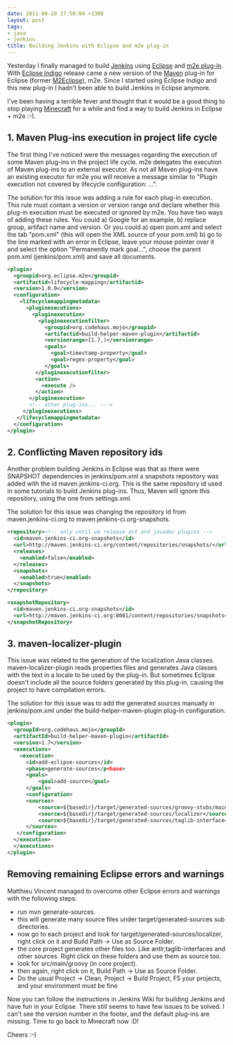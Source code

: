 ```yaml
---
date: 2011-09-20 17:50:04 +1300
layout: post
tags:
- java
- jenkins
title: Building Jenkins with Eclipse and m2e plug-in
---
```


<p>Yesterday I finally managed to build <a title="Jenkins" href="http://www.jenkins-ci.org">Jenkins</a> using <a title="Eclipse" href="http://www.eclipse.org/">Eclipse</a> and <a title="m2e plug-in" href="http://eclipse.org/m2e/">m2e plug-in</a>. With <a title="Eclipse Indigo" href="http://www.eclipse.org/indigo">Eclipse Indigo</a> release came a new version of the <a title="Maven" href="http://maven.apache.org">Maven</a> plug-in for Eclipse (former <a title="M2Eclipse" href="http://m2eclipse.sonatype.org/">M2Eclipse</a>), m2e. Since I started using Eclipse Indigo and this new plug-in I hadn't been able to build Jenkins in Eclipse anymore.</p>

<p>I've been having a terrible fever and thought that it would be a good thing to stop playing <a href="http://www.minecraft.net" title="Minecraft">Minecraft</a> for a while and find a way to build Jenkins in Eclipse + m2e :-).</p>

<h2>1. Maven Plug-ins execution in project life cycle</h2>

<p>The first thing I've noticed were the messages regarding the execution of some Maven plug-ins in the project life cycle. m2e delegates the execution of Maven plug-ins to an external executor. As not all Maven plug-ins have an existing executor for m2e you will receive a message similar to "Plugin execution not covered by lifecycle configuration: ...".</p>

<!--more-->

<p>The solution for this issue was adding a rule for each plug-in execution. This rule must contain a version or version range and declare whether this plug-in execution must be executed or ignored by m2e. You have two ways of adding these rules. You could a) Google for an example, b) replace group, artifact name and version. Or you could a) open pom.xml and select the tab "pom.xml" (this will open the XML source of your pom.xml) b) go to the line marked with an error in Eclipse, leave your mouse pointer over it and select the option "Permanently mark goal...", choose the parent pom.xml (jenkins/pom.xml) and save all documents.</p>

```xml
<plugin>
  <groupid>org.eclipse.m2e</groupid>
  <artifactid>lifecycle-mapping</artifactid>
  <version>1.0.0</version>
  <configuration>
    <lifecyclemappingmetadata>
      <pluginexecutions>
        <pluginexecution>
          <pluginexecutionfilter>
            <groupid>org.codehaus.mojo</groupid>
            <artifactid>build-helper-maven-plugin</artifactid>
            <versionrange>[1.7,)</versionrange>
            <goals>
              <goal>timestamp-property</goal>
              <goal>regex-property</goal>
            </goals>
         </pluginexecutionfilter>
         <action>
           <execute />
         </action>
       </pluginexecution>
       <!-- other plug-ins... --->
     </pluginexecutions>
   </lifecyclemappingmetadata>
  </configuration>
</plugin>
```

<h2>2. Conflicting Maven repository ids</h2>

<p>Another problem building Jenkins in Eclipse was that as there were SNAPSHOT dependencies in jenkins/pom.xml a snapshots repository was added with the id maven.jenkins-ci.org. This is the same repository id used in some tutorials to build Jenkins plug-ins. Thus, Maven will ignore this repository, using the one from settings.xml.</p>

<p>The solution for this issue was changing the repository id from maven.jenkins-ci.org to maven.jenkins-ci.org-snapshots.</p>

```xml
<repository><!-- only until we release ant and javadoc plugins -->
  <id>maven.jenkins-ci.org-snapshots</id>
  <url>http://maven.jenkins-ci.org/content/repositories/snapshots/</url>
  <releases>
    <enabled>false</enabled>
  </releases>
  <snapshots>
    <enabled>true</enabled>
  </snapshots>
</repository>
```

```xml
<snapshotRepository>
  <id>maven.jenkins-ci.org-snapshots</id>
  <url>http://maven.jenkins-ci.org:8081/content/repositories/snapshots</url>
</snapshotRepository>
```

<h2>3. maven-localizer-plugin</h2>

<p>This issue was related to the generation of the localization Java classes. maven-localizer-plugin reads properties files and generates Java classes with the text in a locale to be used by the plug-in. But sometimes Eclipse doesn't include all the source folders generated by this plug-in, causing the project to have compilation errors.</p>

<p>The solution for this issue was to add the generated sources manually in jenkins/pom.xml under the build-helper-maven-plugin plug-in configuration.</p>

```xml
<plugin>
  <groupId>org.codehaus.mojo</groupId>
  <artifactId>build-helper-maven-plugin</artifactId>
  <version>1.7</version>
  <executions>
    <execution>
      <id>add-eclipse-sources</id>
      <phase>generate-sources</p<hase>
      <goals>
          <goal>add-source</goal>
      </goals>
      <configuration>
      <sources>
          <source>${basedir}/target/generated-sources/groovy-stubs/main</source>
          <source>${basedir}/target/generated-sources/localizer</source>
          <source>${basedir}/target/generated-sources/taglib-interface</source>
      </sources>
   </configuration>
  </execution>
  </executions>
</plugin>
```

<h2>Removing remaining Eclipse errors and warnings</h2>

<p>Matthieu Vincent managed to overcome other Eclipse errors and warnings with the following steps:</p>

*   run mvn generate-sources.</li>
* this will generate many source files under target/generated-sources sub directories.</li>
* now go to each project and look for target/generated-sources/localizer, right click on it and Build Path &rarr; Use as Source Folder.</li>
* the core project generates other files too. Like antlr,taglib-interfaces and other sources. Right click on these folders and use them as source too.</li>
* look for src/main/groovy (in core project).</li>
* then again, right click on it, Build Path &rarr; Use as Source Folder.</li>
* Do the usual Project &rarr; Clean, Project &rarr; Build Project, F5 your projects, and your environment must be fine</li>

<p>Now you can follow the instructions in Jenkins Wiki for building Jenkins and have fun in your Eclipse. There still seems to have few issues to be solved. I can't see the version number in the footer, and the default plug-ins are missing. Time to go back to Minecraft now :D!</p>

<p>Cheers :-)</p>
